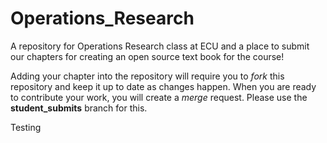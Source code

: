 # Operations_Research
A repository for Operations Research class at ECU and a place to submit our chapters for creating an open source text book for the course!

Adding your chapter into the repository will require you to *fork* this repository and keep it up to date as changes happen.  When you are ready to contribute your work, you will create a *merge* request.  Please use the **student_submits** branch for this.

Testing
